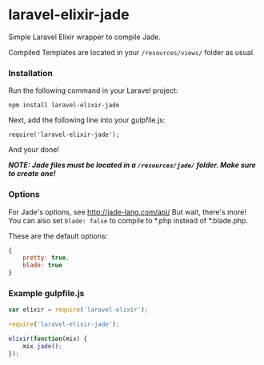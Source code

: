 laravel-elixir-jade
=========================

Simple Laravel Elixir wrapper to compile Jade.

Compiled Templates are located in your `/resources/views/` folder as usual.

### Installation
Run the following command in your Laravel project:

    npm install laravel-elixir-jade

Next, add the following line into your gulpfile.js:

    require('laravel-elixir-jade');

And your done!

***NOTE: Jade files must be located in a `/resources/jade/` folder. Make sure to create one!***

### Options
For Jade's options, see http://jade-lang.com/api/
But wait, there's more! You can also set `blade: false` to compile to *.php instead of *.blade.php.

These are the default options:

```javascript
{
    pretty: true,
    blade: true
}
```

### Example gulpfile.js

```javascript
var elixir = require('laravel-elixir');

require('laravel-elixir-jade');

elixir(function(mix) {
    mix.jade();
});
```
